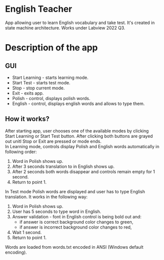 # English Teacher
App allowing user to learn English vocabulary and take test. It's created in state machine architecture. Works under Labview 2022 Q3.

# Description of the app
## GUI
* Start Learning - starts learning mode.
* Start Test - starts test mode.
* Stop - stop current mode.
* Exit - exits app.
* Polish - control, displays polish words.
* English - control, displays english words and allows to type them.

## How it works?
After starting app, user chooses one of the available modes by clicking Start Learning or Start Test button. After clicking both buttons are grayed out unitl Stop or Exit are pressed or mode ends.<br>
In Learning mode, controls display Polish and English words automatically in following order:
1. Word in Polish shows up.
2. After 3 seconds translation to in English shows up.
3. After 2 seconds both words disappear and controls remain empty for 1 second.
4. Return to point 1.


In Test mode Polish words are displayed and user has to type English translation. It works in the following way:
1. Word in Polish shows up.
2. User has 5 seconds to type word in English.
3. Answer validation - font in English control is being bold out and:
	* if answer is correct background color changes to green,
	* if answer is incorrect background color changes to red,
4. Wait 1 second.
4. Return to point 1.

Words are loaded from words.txt encoded in ANSI (Windows default encoding).
